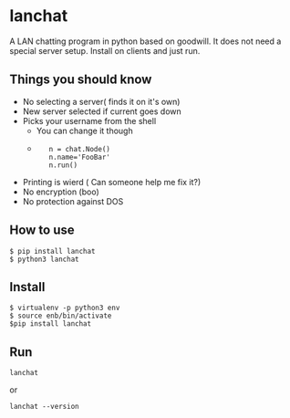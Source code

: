 lanchat
====

A LAN chatting program in python based on goodwill. It does not need a special
server setup. Install on clients and just run.

Things you should know
----------------------

- No selecting a server( finds it on it's own)
- New server selected if current goes down
- Picks your username from the shell
    - You can change it though
    - ```from lanchat import chat
         n = chat.Node()
         n.name='FooBar'
         n.run()
      ```
- Printing is wierd ( Can someone help me fix it?)
- No encryption (boo)
- No protection against DOS


How to use
----------

```
$ pip install lanchat
$ python3 lanchat
```

Install
-------

```
$ virtualenv -p python3 env
$ source enb/bin/activate
$pip install lanchat
```


Run
---

`lanchat`

or

`lanchat --version`
